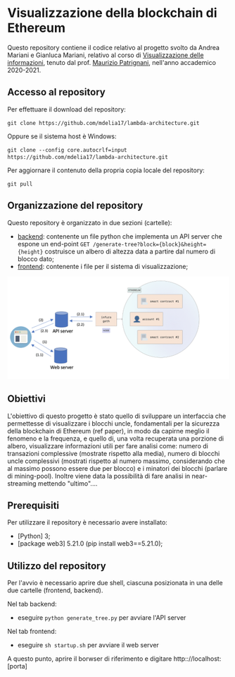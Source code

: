 # Visualizzazione della blockchain di Ethereum

Questo repository contiene il codice relativo al progetto svolto da Andrea Mariani e Gianluca Mariani,
relativo al corso di [Visualizzazione delle informazioni](http://www.dia.uniroma3.it/~infovis/index.php),
tenuto dal prof. [Maurizio Patrignani](https://compunet.ing.uniroma3.it/#!/people/titto),
nell'anno accademico 2020-2021.

## Accesso al repository 

Per effettuare il download del repository:

    git clone https://github.com/mdelia17/lambda-architecture.git

Oppure se il sistema host è Windows:

    git clone --config core.autocrlf=input https://github.com/mdelia17/lambda-architecture.git

Per aggiornare il contenuto della propria copia locale del repository: 

    git pull 

## Organizzazione del repository 

Questo repository è organizzato in due sezioni (cartelle):
* [backend](backend/): contenente un file python che implementa un API server che espone un end-point `GET /generate-tree?block={block}&height={height}` costruisce un albero di altezza data a partire dal numero di blocco dato;
* [frontend](frontend/): contenente i file per il sistema di visualizzazione;

![](architettura.PNG)

## Obiettivi

L'obiettivo di questo progetto è stato quello di sviluppare un interfaccia che permettesse di visualizzare i blocchi uncle, fondamentali 
per la sicurezza della blockchain di Ethereum (ref paper), in modo da capirne meglio il fenomeno e la frequenza, e quello di, una volta recuperata 
una porzione di albero, visualizzare informazioni utili per fare analisi come: numero di transazioni complessive (mostrate rispetto alla media), numero di 
blocchi uncle complessivi (mostrati rispetto al numero massimo, considerando che al massimo possono essere due per blocco) e i minatori dei blocchi 
(parlare di mining-pool). Inoltre viene data la possibilità di fare analisi in near-streaming mettendo "ultimo"....


## Prerequisiti

Per utilizzare il repository è necessario avere installato:
* [Python] 3;
* [package web3] 5.21.0 (pip install web3==5.21.0);

## Utilizzo del repository

Per l'avvio è necessario aprire due shell, ciascuna posizionata in una delle due cartelle (frontend, backend).

Nel tab backend:
* eseguire `python generate_tree.py` per avviare l'API server

Nel tab frontend:
* eseguire `sh startup.sh` per avviare il web server

A questo punto, aprire il borwser di riferimento e digitare http:://localhost:[porta]
